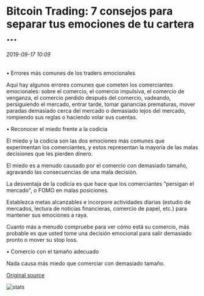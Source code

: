 # Bitcoin Trading: 7 consejos para separar tus emociones de tu cartera ...

###### 2019-09-17 10:09

• Errores más comunes de los traders emocionales

Aquí hay algunos errores comunes que cometen los comerciantes emocionales: sobre el comercio, el comercio impulsiva, el comercio de venganza, el comercio perdido después del comercio, vadeando, persiguiendo el mercado, entrar tarde, tomar ganancias prematuras, mover paradas demasiado cerca del mercado o demasiado lejos del mercado, rompiendo sus reglas o haciendo volar sus cuentas.

• Reconocer el miedo frente a la codicia

El miedo y la codicia son las dos emociones más comunes que experimentan los comerciantes, y estos representan la mayoría de las malas decisiones que les pierden dinero.

El miedo es a menudo causado por el comercio con demasiado tamaño, agravando las consecuencias de una mala decisión.

La desventaja de la codicia es que hace que los comerciantes "persigan el mercado", o FOMO en malas posiciones.

Establezca metas alcanzables e incorpore actividades diarias (estudio de mercados, lectura de noticias financieras, comercio de papel, etc.) para mantener sus emociones a raya.

Cuanto más a menudo compruebe para ver cómo está su comercio, más probable es que usted tome una decisión emocional para salir demasiado pronto o mover su stop loss.

• Comercio con el tamaño adecuado

Nada causa más miedo que comerciar con demasiado tamaño.

[Original source](https://cointelegraph.com/news/bitcoin-trading-7-tips-to-detach-your-emotions-from-your-portfolio)

![stats](https://c.statcounter.com/11760860/0/a89fa40b/1/ "stats")